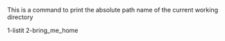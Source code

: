 This is a command to print the absolute path name of the current working directory

1-listit
2-bring_me_home
